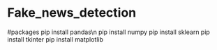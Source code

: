 # Fake_news_detection


#packages
pip install pandas\n
pip install numpy
pip install sklearn
pip install tkinter
pip install matplotlib

